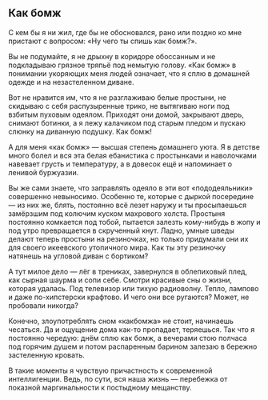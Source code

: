 ## Как бомж

С кем бы я ни жил, где бы не обосновался, рано или поздно ко мне пристают с вопросом: «Ну чего ты спишь как бомж?».

Вы не подумайте, я не дрыхну в коридоре обоссанным и не подкладываю грязное тряпьё под немытую голову. «Как бомж» в понимании укоряющих меня людей означает, что я сплю в домашней одежде и на незастеленном диване.

Вот не нравится им, что я не разглаживаю белые простыни, не скидываю с себя распузыренные трико, не вытягиваю ноги под взбитым пуховым одеялом. Приходят они домой, закрывают дверь, снимают ботинки, а я лежу калачиком под старым пледом и пускаю слюнку на диванную подушку. Как бомж!

А для меня «как бомж» — высшая степень домашнего уюта. Я в детстве много болел и вся эта белая ебанистика с простынками и наволочками навевает грусть и температуру, а в довесок ещё и напоминает о ленивой буржуазии.

Вы же сами знаете, что заправлять одеяло в эти вот «пододеяльники» совершенно невыносимо. Особенно те, которые с дыркой посередине — из них же, блять, постоянно всё лезет наружу и ты просыпаешься замёрзшим под колючим куском махрового холста. Простыня постоянно комкается под тобой, пытается залезть кому-нибудь в жопу и под утро превращается в скрученный кнут. Ладно, умные шведы делают теперь простыни на резиночках, но только придумали они их для своего икеевского утопичного мира. Как ты эту резиночку натянешь на угловой диван с бортиком?

А тут милое дело — лёг в трениках, завернулся в облепиховый плед, как сырная шаурма и сопи себе. Смотри красивые сны о жизни, которая удалась. Под телевизор или тихую радиоволну. Тепло, лампово и даже по-хипстерски крафтово. И чего они все ругаются? Может, не пробовали никогда?

Конечно, злоупотреблять сном «какбомжа» не стоит, начинаешь чесаться. Да и ощущение дома как-то пропадает, теряешься. Так что я постоянно чередую: днём сплю как бомж, а вечерами стою полчаса под горячим душем и потом распаренным барином залезаю в бережно застеленную кровать.

В такие моменты я чувствую причастность к современной интеллигенции.
Ведь, по сути, вся наша жизнь — перебежка от показной маргинальности к постыдному мещанству.